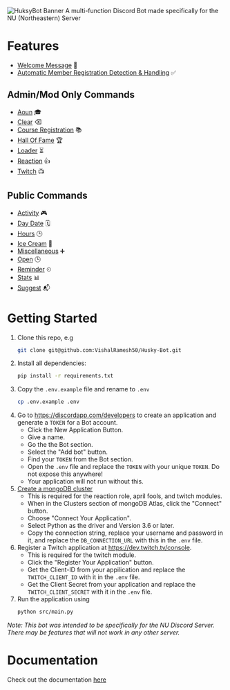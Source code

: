 ![HuksyBot Banner](https://i.imgur.com/7obLnAa.png)
A multi-function Discord Bot made specifically for the NU (Northeastern) Server

# Features

- [Welcome Message](docs/DOCUMENTATION.md#welcome-message) 🎉
- [Automatic Member Registration Detection & Handling](docs/DOCUMENTATION.md#auto-member-registration-detection-and-handling) ✅

## Admin/Mod Only Commands

- [Aoun](docs/DOCUMENTATION.md#aoun) 🎓
- [Clear](docs/DOCUMENTATION.md#clear) ⌫
- [Course Registration](docs/DOCUMENTATION.md#course-registration) 📚
- [Hall Of Fame](docs/DOCUMENTATION.md#hall-of-fame) 🏆
- [Loader](docs/DOCUMENTATION.md#loader) ⏳
- [Reaction](docs/DOCUMENTATION.md#reaction) 👍
- [Twitch](docs/DOCUMENTATION.md#twitch) 📺

## Public Commands

- [Activity](docs/DOCUMENTATION.md#activity) 🎮
- [Day Date](docs/DOCUMENTATION.md#day-date) 🗓
- [Hours](docs/DOCUMENTATION.md#hours) 🕒
- [Ice Cream](docs/DOCUMENTATION.md#ice-cream) 🍦
- [Miscellaneous](docs/DOCUMENTATION.md#miscellaneous) ➕
- [Open](docs/DOCUMENTATION.md#open) 🕒
- [Reminder](docs/DOCUMENTATION.md#reminder) ⏲
- [Stats](docs/DOCUMENTATION.md#stats) 📊
- [Suggest](docs/DOCUMENTATION.md#suggest) 📬

# Getting Started

1.  Clone this repo, e.g
    ```sh
    git clone git@github.com:VishalRamesh50/Husky-Bot.git
    ```
2.  Install all dependencies:
    ```sh
    pip install -r requirements.txt
    ```
3.  Copy the `.env.example` file and rename to `.env`
    ```sh
    cp .env.example .env
    ```
4.  Go to https://discordapp.com/developers to create an application and generate a `TOKEN` for a Bot account.
    - Click the New Application Button.
    - Give a name.
    - Go the the Bot section.
    - Select the "Add bot" button.
    - Find your `TOKEN` from the Bot section.
    - Open the `.env` file and replace the `TOKEN` with your unique `TOKEN`. Do not expose this anywhere!
    - Your application will not run without this.
5.  [Create a mongoDB cluster](https://docs.atlas.mongodb.com/tutorial/create-new-cluster/)
    - This is required for the reaction role, april fools, and twitch modules.
    - When in the Clusters section of mongoDB Atlas, click the "Connect" button.
    - Choose "Connect Your Application".
    - Select Python as the driver and Version 3.6 or later.
    - Copy the connection string, replace your username and password in it, and replace the `DB_CONNECTION_URL` with this in the `.env` file.
6.  Register a Twitch application at https://dev.twitch.tv/console.
    - This is required for the twitch module.
    - Click the "Register Your Application" button.
    - Get the Client-ID from your appilication and replace the `TWITCH_CLIENT_ID` with it in the `.env` file.
    - Get the Client Secret from your application and replace the `TWITCH_CLIENT_SECRET` with it in the `.env` file.
7.  Run the application using
    ```sh
    python src/main.py
    ```

_Note: This bot was intended to be specifically for the NU Discord Server. There may be features that will not work in any other server._

# Documentation

Check out the documentation [here](docs/DOCUMENTATION.md)
